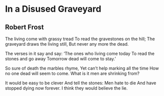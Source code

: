 # In a Disused Graveyard
## Robert Frost
The living come with grassy tread
To read the gravestones on the hill;
The graveyard draws the living still,
But never any more the dead.

The verses in it say and say:
‘The ones who living come today
To read the stones and go away
Tomorrow dead will come to stay.’

So sure of death the marbles rhyme,
Yet can’t help marking all the time
How no one dead will seem to come.
What is it men are shrinking from?

It would be easy to be clever
And tell the stones: Men hate to die
And have stopped dying now forever.
I think they would believe the lie.